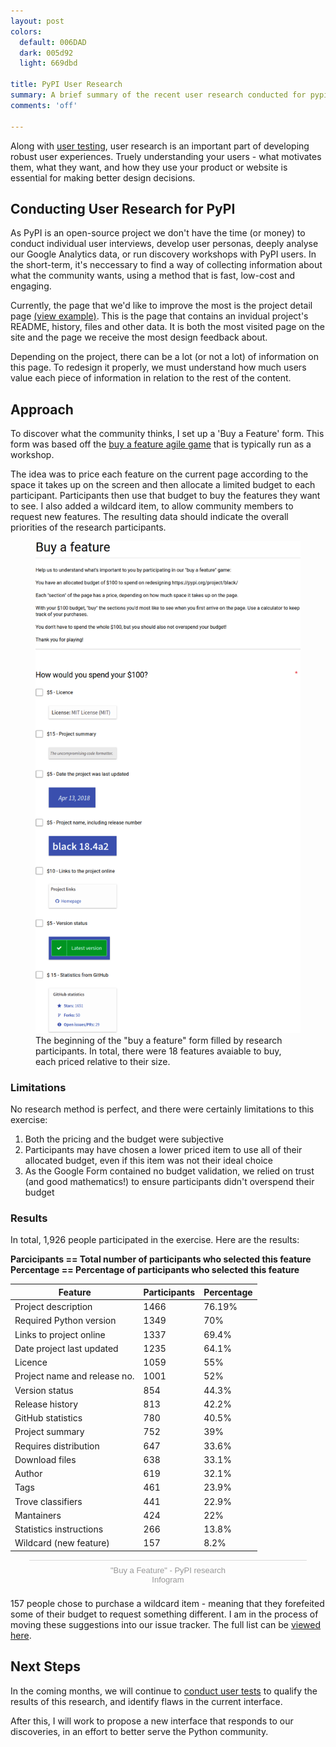 ```yaml
---
layout: post
colors:
  default: 006DAD
  dark: 005d92
  light: 669dbd

title: PyPI User Research
summary: A brief summary of the recent user research conducted for pypi.org
comments: 'off'

---
```


Along with [user testing](https://whoisnicoleharris.com/2018/03/13/user-testing-warehouse.html), user research is an important part of developing robust user experiences. Truely understanding your users - what motivates them, what they want, and how they use your product or website is essential for making better design decisions.

## Conducting User Research for PyPI

As PyPI is an open-source project we don't have the time (or money) to conduct individual user interviews, develop user personas, deeply analyse our Google Analytics data, or run discovery workshops with PyPI users. In the short-term, it's neccessary to find a way of collecting information about what the community wants, using a method that is fast, low-cost and engaging.

Currently, the page that we'd like to improve the most is the project detail page [(view example)](https://pypi.org/project/black/). This is the page that contains an invidual project's README, history, files and other data. It is both the most visited page on the site and the page we receive the most design feedback about.

Depending on the project, there can be a lot (or not a lot) of information on this page. To redesign it properly, we must understand how much users value each piece of information in relation to the rest of the content.

## Approach

To discover what the community thinks, I set up a 'Buy a Feature' form. This form was based off the [buy a feature agile game](http://www.uxforthemasses.com/buy-the-feature/) that is typically run as a workshop.

The idea was to price each feature on the current page according to the space it takes up on the screen and then allocate a limited budget to each participant. Participants then use that budget to buy the features they want to see. I also added a wildcard item, to allow community members to request new features. The resulting data should indicate the overall priorities of the research participants.

<figure class="img-figure white-bg">
    <img src="/assets/img/buy-a-feature.png" alt="Buy a feature form, showing instructions and prices of individual features"/>
    <figcaption>The beginning of the "buy a feature" form filled by research participants. In total, there were 18 features avaiable to buy, each priced relative to their size.</figcaption>
</figure>

### Limitations

No research method is perfect, and there were certainly limitations to this exercise:

1. Both the pricing and the budget were subjective
2. Participants may have chosen a lower priced item to use all of their allocated budget, even if this item was not their ideal choice
3. As the Google Form contained no budget validation, we relied on trust (and good mathematics!) to ensure participants didn't overspend their budget


### Results

In total, 1,926 people participated in the exercise. Here are the results:

**Parcicipants == Total number of participants who selected this feature**<br/>
**Percentage == Percentage of participants who selected this feature**

| Feature | Participants | Percentage |
|---|---|---|
| Project description |	1466 | 76.19% |
| Required Python version	| 1349 | 70% |
| Links to project online	| 1337 | 69.4% |
| Date project last updated	| 1235 | 64.1% |
| Licence	| 1059 | 55% |
| Project name and release no. | 1001 | 52% |
| Version status | 854 | 44.3% |
| Release history	| 813 | 42.2% |
| GitHub statistics	| 780 | 40.5% |
| Project summary	| 752 | 39% |
| Requires distribution	| 647 | 33.6% |
| Download files	| 638 | 33.1% |
| Author	| 619 | 32.1% |
| Tags	| 461 | 23.9% |
| Trove classifiers	| 441 | 22.9% |
| Mantainers	| 424 | 22% |
| Statistics instructions	| 266 | 13.8% |
| Wildcard (new feature)	| 157 | 8.2% |


<div class="infogram-embed" data-id="aafb06e8-4bc6-4e49-8bbe-9e2525b18ddf" data-type="interactive" data-title="&amp;quot;Buy a Feature&amp;quot; - PyPI research"></div><script>!function(e,t,n,s){var i="InfogramEmbeds",o=e.getElementsByTagName(t)[0],d=/^http:/.test(e.location)?"http:":"https:";if(/^\/{2}/.test(s)&&(s=d+s),window[i]&&window[i].initialized)window[i].process&&window[i].process();else if(!e.getElementById(n)){var a=e.createElement(t);a.async=1,a.id=n,a.src=s,o.parentNode.insertBefore(a,o)}}(document,"script","infogram-async","https://e.infogram.com/js/dist/embed-loader-min.js");</script><div style="padding:8px 0;font-family:Arial!important;font-size:13px!important;line-height:15px!important;text-align:center;border-top:1px solid #dadada;margin:0 30px"><a href="https://infogram.com/aafb06e8-4bc6-4e49-8bbe-9e2525b18ddf" style="color:#989898!important;text-decoration:none!important;" target="_blank">"Buy a Feature" - PyPI research</a><br><a href="https://infogram.com" style="color:#989898!important;text-decoration:none!important;" target="_blank" rel="nofollow">Infogram</a></div>

157 people chose to purchase a wildcard item - meaning that they forefeited some of their budget to request something different. I am in the process of moving these suggestions into our issue tracker. The full list can be [viewed here](https://github.com/pypa/warehouse/issues/4335).

## Next Steps

In the coming months, we will continue to [conduct user tests](https://whoisnicoleharris.com/2018/03/13/user-testing-warehouse.html) to qualify the results of this research, and identify flaws in the current interface.

After this, I will work to propose a new interface that responds to our discoveries, in an effort to better serve the Python community.
